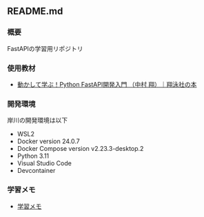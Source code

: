 ## README.md

### 概要

FastAPIの学習用リポジトリ

### 使用教材

- [動かして学ぶ！Python FastAPI開発入門 （中村 翔）｜翔泳社の本](https://www.shoeisha.co.jp/book/detail/9784798177229)

### 開発環境

岸川の開発環境は以下

- WSL2
- Docker version 24.0.7
- Docker Compose version v2.23.3-desktop.2
- Python 3.11
- Visual Studio Code
- Devcontainer

### 学習メモ

- [学習メモ](https://gitlab2.vic.co.jp/learning-tsukuba/fastapi/kishikawa/-/issues/2)